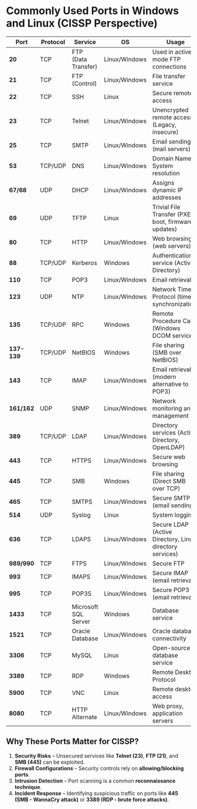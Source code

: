 # Commonly Used Ports in Windows and Linux (CISSP Perspective)

| **Port**  | **Protocol** | **Service** | **OS** | **Usage** |
|-----------|------------|------------|--------|-----------|
| **20**   | TCP | FTP (Data Transfer) | Linux/Windows | Used in active mode FTP connections |
| **21**   | TCP | FTP (Control) | Linux/Windows | File transfer service |
| **22**   | TCP | SSH | Linux | Secure remote access |
| **23**   | TCP | Telnet | Linux/Windows | Unencrypted remote access (Legacy, insecure) |
| **25**   | TCP | SMTP | Linux/Windows | Email sending (mail servers) |
| **53**   | TCP/UDP | DNS | Linux/Windows | Domain Name System resolution |
| **67/68** | UDP | DHCP | Linux/Windows | Assigns dynamic IP addresses |
| **69**   | UDP | TFTP | Linux | Trivial File Transfer (PXE boot, firmware updates) |
| **80**   | TCP | HTTP | Linux/Windows | Web browsing (web servers) |
| **88**   | TCP/UDP | Kerberos | Windows | Authentication service (Active Directory) |
| **110**  | TCP | POP3 | Linux/Windows | Email retrieval |
| **123**  | UDP | NTP | Linux/Windows | Network Time Protocol (time synchronization) |
| **135**  | TCP/UDP | RPC | Windows | Remote Procedure Call (Windows DCOM services) |
| **137-139** | TCP/UDP | NetBIOS | Windows | File sharing (SMB over NetBIOS) |
| **143**  | TCP | IMAP | Linux/Windows | Email retrieval (modern alternative to POP3) |
| **161/162** | UDP | SNMP | Linux/Windows | Network monitoring and management |
| **389**  | TCP/UDP | LDAP | Linux/Windows | Directory services (Active Directory, OpenLDAP) |
| **443**  | TCP | HTTPS | Linux/Windows | Secure web browsing |
| **445**  | TCP | SMB | Windows | File sharing (Direct SMB over TCP) |
| **465**  | TCP | SMTPS | Linux/Windows | Secure SMTP (email sending) |
| **514**  | UDP | Syslog | Linux | System logging |
| **636**  | TCP | LDAPS | Linux/Windows | Secure LDAP (Active Directory, Linux directory services) |
| **989/990** | TCP | FTPS | Linux/Windows | Secure FTP |
| **993**  | TCP | IMAPS | Linux/Windows | Secure IMAP (email retrieval) |
| **995**  | TCP | POP3S | Linux/Windows | Secure POP3 (email retrieval) |
| **1433** | TCP | Microsoft SQL Server | Windows | Database service |
| **1521** | TCP | Oracle Database | Linux/Windows | Oracle database connectivity |
| **3306** | TCP | MySQL | Linux | Open-source database service |
| **3389** | TCP | RDP | Windows | Remote Desktop Protocol |
| **5900** | TCP | VNC | Linux | Remote desktop access |
| **8080** | TCP | HTTP Alternate | Linux/Windows | Web proxy, application servers |

## Why These Ports Matter for CISSP?
1. **Security Risks** – Unsecured services like **Telnet (23)**, **FTP (21)**, and **SMB (445)** can be exploited.
2. **Firewall Configurations** – Security controls rely on **allowing/blocking ports**.
3. **Intrusion Detection** – Port scanning is a common **reconnaissance technique**.
4. **Incident Response** – Identifying suspicious traffic on ports like **445 (SMB - WannaCry attack)** or **3389 (RDP - brute force attacks)**.